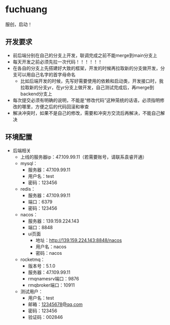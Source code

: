 # fuchuang
服创，启动！
## 开发要求
* 前后端分别在自己的分支上开发，联调完成之前不能merge到main分支上
* 每天开发之前必须先拉一次代码！！！！！！
* 在各自的分支上先搭建好大致的框架，开发的时候再拉取新的分支做开发，分支可以用自己名字的首字母命名
  * 比如后端开发的时候，先写好需要使用的依赖和启动类，开发接口时，我拉取新的分支yr，在yr分支上做开发，自己测试完成后，再merge到backend分支上
* 每次提交必须有明确的说明，不能是“修改代码”这种笼统的话语，必须指明修改的哪里，方便之后的代码回滚和审查
* 解决冲突时，如果不是自己的修改，需要和冲突方交流后再解决，不能自己解决
## 环境配置
* 后端相关
  * 上线的服务器ip：47.109.99.11（若需要账号，请联系袁睿开通）
  * mysql：
    * 服务器：47.109.99.11  
    * 用户名：test
    * 密码：123456
  * redis：
    * 服务器：47.109.99.11
    * 端口：6379
    * 密码：123456
  * nacos：
    * 服务器：139.159.224.143
    * 端口：8848
    * ui页面
      * 地址：http://139.159.224.143:8848/nacos
      * 用户名：nacos
      * 密码：nacos
  * rocketmq：
    * 版本号：5.1.0
    * 服务器：47.109.99.11
    * rmqnamesrv端口：9876
    * rmqbroker端口：10911
  * 测试用户：
    * 用户名：test
    * 邮箱：12345678@qq.com
    * 密码：123456
    * 验证码：002846